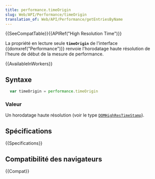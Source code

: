 ```yaml
---
title: performance.timeOrigin
slug: Web/API/Performance/timeOrigin
translation_of: Web/API/Performance/getEntriesByName
---
```


{{SeeCompatTable}}{{APIRef("High Resolution Time")}}

La propriété en lecture seule **`timeOrigin`** de l'interface {{domxref("Performance")}} renvoie l'horodatage haute résolution de l'heure de début de la mesure de performance.

{{AvailableInWorkers}}

## Syntaxe

```js
  var timeOrigin = performance.timeOrigin
```

### Valeur

Un horodatage haute résolution (voir le type [`DOMHighResTimeStamp`](/fr/docs/Web/API/DOMHighResTimeStamp)).

## Spécifications

{{Specifications}}

## Compatibilité des navigateurs

{{Compat}}
